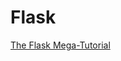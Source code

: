# Flask

[The Flask Mega-Tutorial](https://blog.miguelgrinberg.com/post/the-flask-mega-tutorial-part-i-hello-world)

